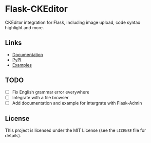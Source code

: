 # Flask-CKEditor

CKEditor integration for Flask, including image upload, code syntax highlight and more.

## Links

* [Documentation](https://flask-ckeditor.readthedocs.io/en/latest/)
* [PyPI](https://pypi.org/project/Flask-CKEditor/)
* [Examples](https://github.com/greyli/flask-ckeditor/tree/master/examples)

## TODO

- [ ] Fix English grammar error everywhere
- [ ] Integrate with a file browser
- [ ] Add documentation and example for intergrate with Flask-Admin

## License

This project is licensed under the MIT License (see the `LICENSE` file for details).
